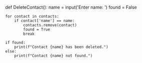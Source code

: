 
def DeleteContact():
    name = input('Enter name: ')
    found = False

    for contact in contacts:
        if contact['name'] == name:
            contacts.remove(contact)
            found = True
            break

    if found:
        print(f"Contact {name} has been deleted.")
    else:
        print(f"Contact {name} not found.")

